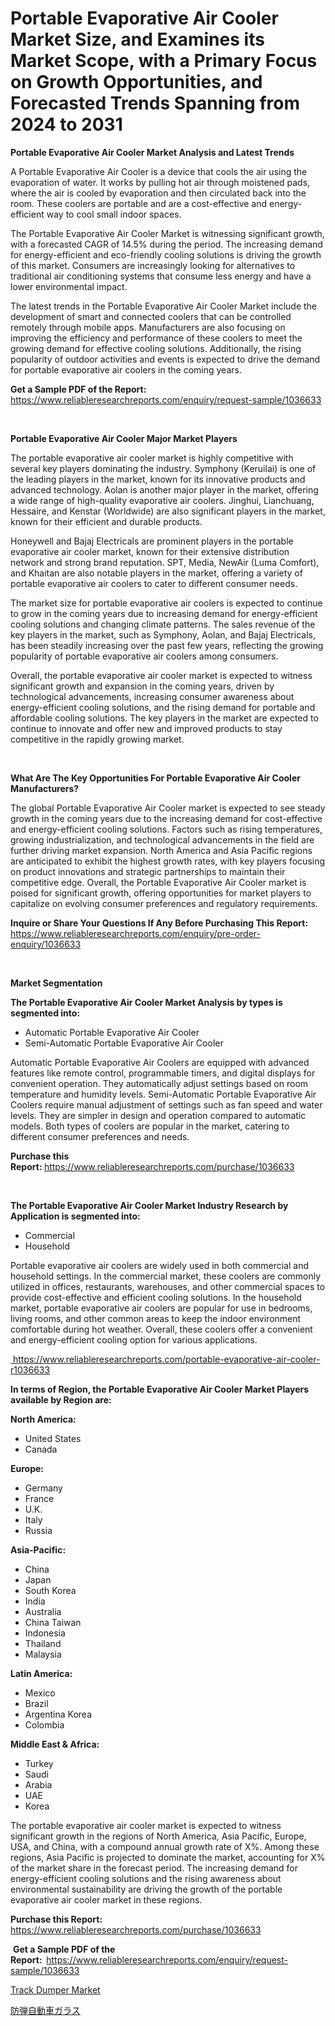 <p><h1>Portable Evaporative Air Cooler Market Size, and Examines its Market Scope, with a Primary Focus on Growth Opportunities, and Forecasted Trends Spanning from 2024 to 2031</h1></p><p><strong>Portable Evaporative Air Cooler Market Analysis and Latest Trends</strong></p>
<p><p>A Portable Evaporative Air Cooler is a device that cools the air using the evaporation of water. It works by pulling hot air through moistened pads, where the air is cooled by evaporation and then circulated back into the room. These coolers are portable and are a cost-effective and energy-efficient way to cool small indoor spaces.</p><p>The Portable Evaporative Air Cooler Market is witnessing significant growth, with a forecasted CAGR of 14.5% during the period. The increasing demand for energy-efficient and eco-friendly cooling solutions is driving the growth of this market. Consumers are increasingly looking for alternatives to traditional air conditioning systems that consume less energy and have a lower environmental impact.</p><p>The latest trends in the Portable Evaporative Air Cooler Market include the development of smart and connected coolers that can be controlled remotely through mobile apps. Manufacturers are also focusing on improving the efficiency and performance of these coolers to meet the growing demand for effective cooling solutions. Additionally, the rising popularity of outdoor activities and events is expected to drive the demand for portable evaporative air coolers in the coming years.</p></p>
<p><strong>Get a Sample PDF of the Report:&nbsp;</strong> <a href="https://www.reliableresearchreports.com/enquiry/request-sample/1036633">https://www.reliableresearchreports.com/enquiry/request-sample/1036633</a></p>
<p>&nbsp;</p>
<p><strong>Portable Evaporative Air Cooler Major Market Players</strong></p>
<p><p>The portable evaporative air cooler market is highly competitive with several key players dominating the industry. Symphony (Keruilai) is one of the leading players in the market, known for its innovative products and advanced technology. Aolan is another major player in the market, offering a wide range of high-quality evaporative air coolers. Jinghui, Lianchuang, Hessaire, and Kenstar (Worldwide) are also significant players in the market, known for their efficient and durable products.</p><p>Honeywell and Bajaj Electricals are prominent players in the portable evaporative air cooler market, known for their extensive distribution network and strong brand reputation. SPT, Media, NewAir (Luma Comfort), and Khaitan are also notable players in the market, offering a variety of portable evaporative air coolers to cater to different consumer needs.</p><p>The market size for portable evaporative air coolers is expected to continue to grow in the coming years due to increasing demand for energy-efficient cooling solutions and changing climate patterns. The sales revenue of the key players in the market, such as Symphony, Aolan, and Bajaj Electricals, has been steadily increasing over the past few years, reflecting the growing popularity of portable evaporative air coolers among consumers.</p><p>Overall, the portable evaporative air cooler market is expected to witness significant growth and expansion in the coming years, driven by technological advancements, increasing consumer awareness about energy-efficient cooling solutions, and the rising demand for portable and affordable cooling solutions. The key players in the market are expected to continue to innovate and offer new and improved products to stay competitive in the rapidly growing market.</p></p>
<p>&nbsp;</p>
<p><strong>What Are The Key Opportunities For Portable Evaporative Air Cooler Manufacturers?</strong></p>
<p><p>The global Portable Evaporative Air Cooler market is expected to see steady growth in the coming years due to the increasing demand for cost-effective and energy-efficient cooling solutions. Factors such as rising temperatures, growing industrialization, and technological advancements in the field are further driving market expansion. North America and Asia Pacific regions are anticipated to exhibit the highest growth rates, with key players focusing on product innovations and strategic partnerships to maintain their competitive edge. Overall, the Portable Evaporative Air Cooler market is poised for significant growth, offering opportunities for market players to capitalize on evolving consumer preferences and regulatory requirements.</p></p>
<p><strong>Inquire or Share Your Questions If Any Before Purchasing This Report:</strong> <a href="https://www.reliableresearchreports.com/enquiry/pre-order-enquiry/1036633">https://www.reliableresearchreports.com/enquiry/pre-order-enquiry/1036633</a></p>
<p>&nbsp;</p>
<p><strong>Market Segmentation</strong></p>
<p><strong>The Portable Evaporative Air Cooler Market Analysis by types is segmented into:</strong></p>
<p><ul><li>Automatic Portable Evaporative Air Cooler</li><li>Semi-Automatic Portable Evaporative Air Cooler</li></ul></p>
<p><p>Automatic Portable Evaporative Air Coolers are equipped with advanced features like remote control, programmable timers, and digital displays for convenient operation. They automatically adjust settings based on room temperature and humidity levels. Semi-Automatic Portable Evaporative Air Coolers require manual adjustment of settings such as fan speed and water levels. They are simpler in design and operation compared to automatic models. Both types of coolers are popular in the market, catering to different consumer preferences and needs.</p></p>
<p><strong>Purchase this Report:&nbsp;</strong><a href="https://www.reliableresearchreports.com/purchase/1036633">https://www.reliableresearchreports.com/purchase/1036633</a></p>
<p>&nbsp;</p>
<p><strong>The Portable Evaporative Air Cooler Market Industry Research by Application is segmented into:</strong></p>
<p><ul><li>Commercial</li><li>Household</li></ul></p>
<p><p>Portable evaporative air coolers are widely used in both commercial and household settings. In the commercial market, these coolers are commonly utilized in offices, restaurants, warehouses, and other commercial spaces to provide cost-effective and efficient cooling solutions. In the household market, portable evaporative air coolers are popular for use in bedrooms, living rooms, and other common areas to keep the indoor environment comfortable during hot weather. Overall, these coolers offer a convenient and energy-efficient cooling option for various applications.</p></p>
<p><a href="https://www.reliableresearchreports.com/portable-evaporative-air-cooler-r1036633">&nbsp;https://www.reliableresearchreports.com/portable-evaporative-air-cooler-r1036633</a></p>
<p><strong>In terms of Region, the Portable Evaporative Air Cooler Market Players available by Region are:</strong></p>
<p>
    <p> <strong> North America: </strong>
        <ul>
            <li>United States</li>
            <li>Canada</li>
        </ul>
        </p> 
    <p> <strong> Europe: </strong>
        <ul>
            <li>Germany</li>
            <li>France</li>
            <li>U.K.</li>
            <li>Italy</li>
            <li>Russia</li>
        </ul>
        </p> 
    <p> <strong> Asia-Pacific: </strong>
        <ul>
            <li>China</li>
            <li>Japan</li>
            <li>South Korea</li>
            <li>India</li>
            <li>Australia</li>
            <li>China Taiwan</li>
            <li>Indonesia</li>
            <li>Thailand</li>
            <li>Malaysia</li>
        </ul>
        </p> 
    <p> <strong> Latin America: </strong>
        <ul>
            <li>Mexico</li>
            <li>Brazil</li>
            <li>Argentina Korea</li>
            <li>Colombia</li>
        </ul>
        </p> 
    <p> <strong> Middle East & Africa: </strong>
        <ul>
            <li>Turkey</li>
            <li>Saudi</li>
            <li>Arabia</li>
            <li>UAE</li>
            <li>Korea</li>
        </ul>
    </p>
    </p>
<p><p>The portable evaporative air cooler market is expected to witness significant growth in the regions of North America, Asia Pacific, Europe, USA, and China, with a compound annual growth rate of X%. Among these regions, Asia Pacific is projected to dominate the market, accounting for X% of the market share in the forecast period. The increasing demand for energy-efficient cooling solutions and the rising awareness about environmental sustainability are driving the growth of the portable evaporative air cooler market in these regions.</p></p>
<p><strong>Purchase this Report: </strong><a href="https://www.reliableresearchreports.com/purchase/1036633">https://www.reliableresearchreports.com/purchase/1036633</a></p>
<p>&nbsp;<strong>Get a Sample PDF of the Report:&nbsp;&nbsp;</strong><a href="https://www.reliableresearchreports.com/enquiry/request-sample/1036633">https://www.reliableresearchreports.com/enquiry/request-sample/1036633</a></p>
<p><strong></strong></p>
<p><p><a href="https://github.com/NorbertYates/Market-Research-Report-List-4/blob/main/track-dumper-market.md">Track Dumper Market</a></p><p><a href="https://github.com/lababdou/Market-Research-Report-List-3/blob/main/501070228458.md">防弾自動車ガラス</a></p></p>
